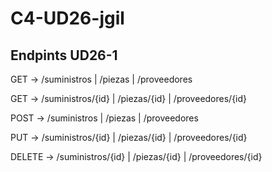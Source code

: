 # C4-UD26-jgil

Endpints UD26-1
----------------------------------------------------------------

GET ->    /suministros      | /piezas       | /proveedores

GET ->    /suministros/{id} | /piezas/{id}  | /proveedores/{id}

POST ->   /suministros      | /piezas       | /proveedores

PUT ->    /suministros/{id} | /piezas/{id}  | /proveedores/{id}

DELETE -> /suministros/{id} | /piezas/{id}  | /proveedores/{id}

